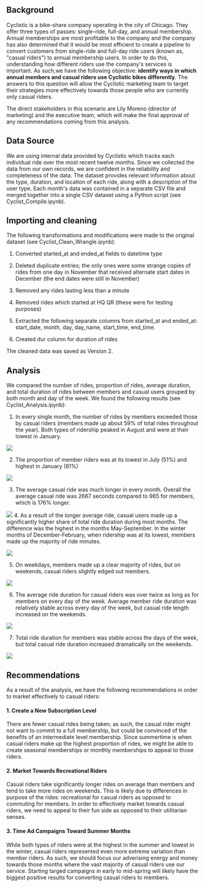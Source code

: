 ## Background

Cyclistic is a bike-share company operating in the city of Chicago. They offer three types of passes: single-ride, full-day, and annual membership. Annual memberships are most profitable to the company and the company has also determined that it would be most efficient to create a pipeline to convert customers from single-ride and full-day ride users (known as, "casual riders") to annual membership users. In order to do this, understanding how different riders use the company's services is important. As such,we have the following objective: **identify ways in which annual members and casual riders use Cyclistic bikes differently**. The answers to this question will allow the Cyclistic marketing team to target their strategies more effectively towards those people who are currently only casual riders.

The direct stakeholders in this scenario are Lily Moreno (director of marketing) and the executive team, which will make the final approval of any recommendations coming from this analysis.

## Data Source

We are using internal data provided by Cyclistic which tracks each individual ride over the most recent twelve months. Since we collected the data from our own records, we are confident in the reliability and completeness of the data. The dataset provides relevant information about the type, duration, and location of each ride, along with a description of the user type.  Each month's data was contained in a separate CSV file and merged together into a single CSV dataset using a Python script (see Cyclist_Compile.ipynb).

## Importing and cleaning

The following transformations and modifications were made to the original dataset (see Cyclist_Clean_Wrangle.ipynb):

1. Converted started_at and ended_at fields to datetime type

2. Deleted duplicate entries; the only ones were some strange copies of rides from one day in November that received alternate start dates in December (the end dates were still in November)

3. Removed any rides lasting less than a minute

4. Removed rides which started at HQ QR (these were for testing purposes)

5. Extracted the following separate columns from started_at and ended_at: start_date, month, day, day_name, start_time, end_time.

6. Created dur column for duration of rides

The cleaned data was saved as Version 2.

## Analysis

We compared the number of rides, proportion of rides, average duration, and total duration of rides between members and casual users grouped by both month and day of the week. We found the following results (see Cyclist_Analysis.ipynb):

1. In every single month, the number of rides by members exceeded those by casual riders (members made up about 59% of total rides throughout the year). Both types of ridership peaked in August and were at their lowest in January.

![](images/month_user.png)

2. The proportion of member riders was at its lowest in July (51%) and highest in January (81%)

![](images/prop_month_user.png) 

3. The average casual ride was much longer in every month. Overall the average casual ride was 2667 seconds compared to 965 for members, which is 176% longer. 

![](images/dur_month_user.png)
4. As a result of the longer average ride, casual users made up a significantly higher share of total ride duration during most months. The difference was the highest in the months May-September. In the winter months of December-February, when ridership was at its lowest, members made up the majority of ride minutes.

![](images/total_dur_month_user.png)

5. On weekdays, members made up a clear majority of rides, but on weekends, casual riders slightly edged out members.

![](images/day_user.png)

6. The average ride duration for casual riders was over twice as long as for members on every day of the week. Average member ride duration was relatively stable across every day of the week, but casual ride length increased on the weekends.

![](images/mean_dur_day_user.png)

7. Total ride duration for members was stable across the days of the week, but total casual ride duration increased dramatically on the weekends.

![](images/total_dur_day_user.png)

## Recommendations

As a result of the analysis, we have the following recommendations in order to market effectively to casual riders:

#### 1. Create a New Subscription Level

There are fewer casual rides being taken; as such, the casual rider might not want to commit to a full membership, but could be convinced of the benefits of an intermediate level membership. Since summertime is when casual riders make up the highest proportion of rides, we might be able to create seasonal memberships or monthly memberships to appeal to those riders.

#### 2. Market Towards Recreational Riders

Casual riders take significantly longer rides on average than members and tend to take more rides on weekends. This is likely due to differences in purpose of the rides: recreational for casual riders as opposed to commuting for members. In order to effectively market towards casual riders, we need to appeal to their fun side as opposed to their utilitarian senses.

#### 3. Time Ad Campaigns Toward Summer Months

While both types of riders were at the highest in the summer and lowest in the winter, casual riders represented even more extreme variation than member riders. As such, we should focus our adverising energy and money towards those months where the vast majority of casual riders use our service. Starting targed campaigns in early to mid-spring will likely have the biggest positive results for converting casual riders to members. 

